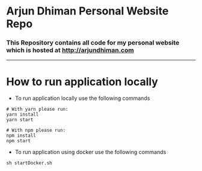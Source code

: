 # Arjun Dhiman Personal Website Repo
### This Repository contains all code for my personal website which is hosted at http://arjundhiman.com
---
# How to run application locally

- To run application locally  use the following commands

```
# With yarn please run:
yarn install
yarn start

# With npm please run:
npm install
npm start
```

- To run application using docker use the following commands

```
sh startDocker.sh
```